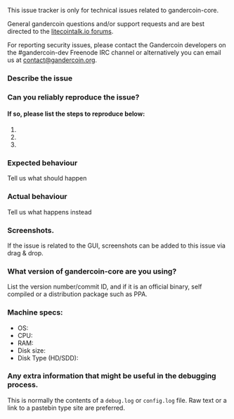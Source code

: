 <!--- Remove sections that do not apply -->

This issue tracker is only for technical issues related to gandercoin-core.

General gandercoin questions and/or support requests and are best directed to the [litecointalk.io forums](https://litecointalk.io/).

For reporting security issues, please contact the Gandercoin developers on the #gandercoin-dev Freenode IRC channel or alternatively you can email us at contact@gandercoin.org.

### Describe the issue

### Can you reliably reproduce the issue?

#### If so, please list the steps to reproduce below:

1.
2.
3.

### Expected behaviour

Tell us what should happen

### Actual behaviour

Tell us what happens instead

### Screenshots.

If the issue is related to the GUI, screenshots can be added to this issue via drag & drop.

### What version of gandercoin-core are you using?

List the version number/commit ID, and if it is an official binary, self compiled or a distribution package such as PPA.

### Machine specs:

- OS:
- CPU:
- RAM:
- Disk size:
- Disk Type (HD/SDD):

### Any extra information that might be useful in the debugging process.

This is normally the contents of a `debug.log` or `config.log` file. Raw text or a link to a pastebin type site are preferred.
